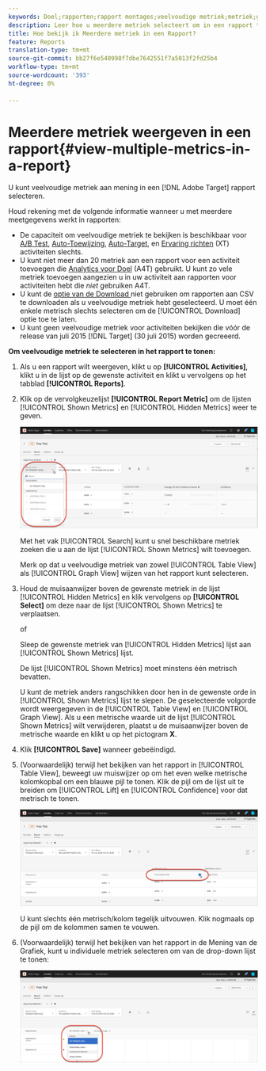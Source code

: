 ```yaml
---
keywords: Doel;rapporten;rapport montages;veelvoudige metriek;metriek;getoonde metriek;verborgen metriek
description: Leer hoe u meerdere metriek selecteert om in een rapport te bekijken met Adobe Target.
title: Hoe bekijk ik Meerdere metriek in een Rapport?
feature: Reports
translation-type: tm+mt
source-git-commit: bb27f6e540998f7dbe7642551f7a5013f2fd25b4
workflow-type: tm+mt
source-wordcount: '393'
ht-degree: 0%

---
```



# Meerdere metriek weergeven in een rapport{#view-multiple-metrics-in-a-report}

U kunt veelvoudige metriek aan mening in een [!DNL Adobe Target] rapport selecteren.

Houd rekening met de volgende informatie wanneer u met meerdere meetgegevens werkt in rapporten:

* De capaciteit om veelvoudige metriek te bekijken is beschikbaar voor [A/B Test](/help/c-activities/t-test-ab/test-ab.md), [Auto-Toewijzing](/help/c-activities/automated-traffic-allocation/automated-traffic-allocation.md), [Auto-Target](/help/c-activities/auto-target/auto-target-to-optimize.md), en [Ervaring richten](/help/c-activities/t-experience-target/experience-target.md) (XT) activiteiten slechts.
* U kunt niet meer dan 20 metriek aan een rapport voor een activiteit toevoegen die [Analytics voor Doel](/help/c-integrating-target-with-mac/a4t/a4t.md) (A4T) gebruikt. U kunt zo vele metriek toevoegen aangezien u in uw activiteit aan rapporten voor activiteiten hebt die *niet* gebruiken A4T.
* U kunt de [optie van de Download ](/help/c-reports/downloading-data-in-csv-file.md) niet gebruiken om rapporten aan CSV te downloaden als u veelvoudige metriek hebt geselecteerd. U moet één enkele metrisch slechts selecteren om de [!UICONTROL Download] optie toe te laten.
* U kunt geen veelvoudige metriek voor activiteiten bekijken die vóór de release van juli 2015 [!DNL Target] (30 juli 2015) worden gecreeerd.

**Om veelvoudige metriek te selecteren in het rapport te tonen:**

1. Als u een rapport wilt weergeven, klikt u op **[!UICONTROL Activities]**, klikt u in de lijst op de gewenste activiteit en klikt u vervolgens op het tabblad **[!UICONTROL Reports]**.
1. Klik op de vervolgkeuzelijst **[!UICONTROL Report Metric]** om de lijsten [!UICONTROL Shown Metrics] en [!UICONTROL Hidden Metrics] weer te geven.

   ![](assets/multiple_metrics.png)

   Met het vak [!UICONTROL Search] kunt u snel beschikbare metriek zoeken die u aan de lijst [!UICONTROL Shown Metrics] wilt toevoegen.

   Merk op dat u veelvoudige metriek van zowel [!UICONTROL Table View] als [!UICONTROL Graph View] wijzen van het rapport kunt selecteren.

1. Houd de muisaanwijzer boven de gewenste metriek in de lijst [!UICONTROL Hidden Metrics] en klik vervolgens op **[!UICONTROL Select]** om deze naar de lijst [!UICONTROL Shown Metrics] te verplaatsen.

   of

   Sleep de gewenste metriek van [!UICONTROL Hidden Metrics] lijst aan [!UICONTROL Shown Metrics] lijst.

   De lijst [!UICONTROL Shown Metrics] moet minstens één metrisch bevatten.

   U kunt de metriek anders rangschikken door hen in de gewenste orde in [!UICONTROL Shown Metrics] lijst te slepen. De geselecteerde volgorde wordt weergegeven in de [!UICONTROL Table View] en [!UICONTROL Graph View]. Als u een metrische waarde uit de lijst [!UICONTROL Shown Metrics] wilt verwijderen, plaatst u de muisaanwijzer boven de metrische waarde en klikt u op het pictogram **X**.

1. Klik **[!UICONTROL Save]** wanneer gebeëindigd.
1. (Voorwaardelijk) terwijl het bekijken van het rapport in [!UICONTROL Table View], beweegt uw muiswijzer op om het even welke metrische kolomkopbal om een blauwe pijl te tonen. Klik de pijl om de lijst uit te breiden om [!UICONTROL Lift] en [!UICONTROL Confidence] voor dat metrisch te tonen.

   ![](assets/multiple_metrics_table.png)

   U kunt slechts één metrisch/kolom tegelijk uitvouwen. Klik nogmaals op de pijl om de kolommen samen te vouwen.

1. (Voorwaardelijk) terwijl het bekijken van het rapport in de Mening van de Grafiek, kunt u individuele metriek selecteren om van de drop-down lijst te tonen:

   ![](assets/multiple_metrics_graph.png)

